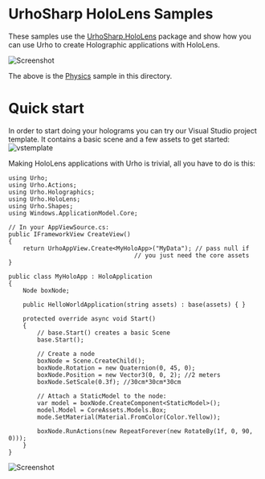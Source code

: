 UrhoSharp HoloLens Samples
=======

These samples use the [UrhoSharp.HoloLens](https://www.nuget.org/packages/UrhoSharp.HoloLens/) package 
and show how you can use Urho to create Holographic applications with HoloLens.

![Screenshot](Physics/Screenshots/Video2.gif) 

The above is the [Physics](https://github.com/xamarin/urho-samples/blob/master/HoloLens/Physics/) sample in this directory.


Quick start
=======

In order to start doing your holograms you can try our Visual Studio project template. It contains a basic scene
and a few assets to get started:
![vstemplate](https://habrastorage.org/files/dc7/595/7d9/dc75957d9f9c4e49acfeea9c6c25bd3e.gif)


Making HoloLens applications with Urho is trivial, all you have to do is this:

```
using Urho;
using Urho.Actions;
using Urho.Holographics;
using Urho.HoloLens;
using Urho.Shapes;
using Windows.ApplicationModel.Core;

// In your AppViewSource.cs:
public IFrameworkView CreateView()
{
    return UrhoAppView.Create<MyHoloApp>("MyData"); // pass null if 
                                   // you just need the core assets
}

public class MyHoloApp : HoloApplication
{
    Node boxNode;

    public HelloWorldApplication(string assets) : base(assets) { }

    protected override async void Start()
    {
        // base.Start() creates a basic Scene
        base.Start();
        
        // Create a node
        boxNode = Scene.CreateChild();
        boxNode.Rotation = new Quaternion(0, 45, 0);
        boxNode.Position = new Vector3(0, 0, 2); //2 meters 
        boxNode.SetScale(0.3f); //30cm*30cm*30cm

        // Attach a StaticModel to the node:
        var model = boxNode.CreateComponent<StaticModel>();
        model.Model = CoreAssets.Models.Box;
        mode.SetMaterial(Material.FromColor(Color.Yellow));
        
        boxNode.RunActions(new RepeatForever(new RotateBy(1f, 0, 90, 0)));
    }
}
```

![Screenshot](CrowdNavigation/Screenshots/Video.gif) 